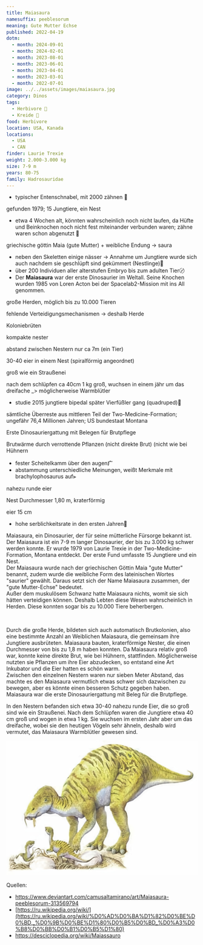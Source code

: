 ```yaml
---
title: Maiasaura
namesuffix: peeblesorum
meaning: Gute Mutter Echse
published: 2022-04-19
dotm:
  - month: 2024-09-01
  - month: 2024-02-01
  - month: 2023-08-01
  - month: 2023-06-01
  - month: 2023-04-01
  - month: 2023-03-01
  - month: 2022-07-01
image: ../../assets/images/maiasaura.jpg
category: Dinos
tags:
  - Herbivore 🌿
  - Kreide 🦴
food: Herbivore
location: USA, Kanada
locations:
  - USA
  - CAN
finder: Laurie Trexie
weight: 2.000-3.000 kg
size: 7-9 m
years: 80-75
family: Hadrosauridae
---
```

* typischer Entenschnabel, mit 2000 zähnen 🦷

gefunden 1979; 15 Jungtiere, ein Nest 

* etwa 4 Wochen alt, könnten wahrscheinlich noch nicht laufen, da Hüfte und Beinknochen noch nicht fest miteinander verbunden waren; zähne waren schon abgenutzt 🪺

griechische göttin Maia (gute Mutter) + weibliche Endung -> saura 

* neben den Skeletten einige nässer -> Annahme um Jungtiere wurde sich auch nachdem sie geschlüpft sind gekümmert (Nestlinge)🪺
* über 200 Individuen aller alterstufen Embryo bis zum adulten Tier〄
* Der **Maiasaura** war der erste Dinosaurier im Weltall. Seine Knochen wurden 1985 von Loren Acton bei der Spacelab2-Mission mit ins All genommen.

große Herden, möglich bis zu 10.000 Tieren

fehlende Verteidigungsmechanismen -> deshalb Herde

Koloniebrüten

kompakte nester

abstand zwischen Nestern nur ca 7m (ein Tier)

30-40 eier in einem Nest (spiralförmig angeordnet)

groß wie ein Straußenei

nach dem schlüpfen ca 40cm  1 kg groß, wuchsen in einem jähr um das dreifache _> möglicherweise Warmblütler

* studie 2015 jungtiere bipedal später Vierfüßler gang (quadruped)🪺

sämtliche Überreste aus mittleren Teil der Two-Medicine-Formation; ungefähr 76,4 Millionen Jahren; US bundestaat Montana

Erste Dinosauriergattung mit Belegen für Brutpflege

Brutwärme durch verrottende Pflanzen (nicht direkte Brut) (nicht wie bei Hühnern

* fester Scheitelkamm über den augen⽧
* abstammung unterschiedliche Meinungen, weißt Merkmale mit brachylophosaurus auf⫸

nahezu runde eier

Nest Durchmesser  1,80 m, kraterförmig

eier 15 cm

* hohe serblichkeitsrate in den ersten Jahren🪺

Maiasaura, ein Dinosaurier, der für seine mütterliche Fürsorge bekannt ist. Der Maiasaura ist ein 7-9 m langer Dinosaurier, der bis zu 3.000 kg schwer werden konnte. Er wurde 1979 von Laurie Trexie in der Two-Medicine-Formation, Montana entdeckt. Der erste Fund umfasste 15 Jungtiere und ein Nest.\
Der Maiasaura wurde nach der griechischen Göttin Maia "gute Mutter" benannt, zudem wurde die weibliche Form des lateinischen Wortes "saurier" gewählt. Daraus setzt sich der Name Maiasaura zusammen, der "gute Mutter-Echse" bedeutet.\
Außer dem muskulösem Schwanz hatte Maiasaura nichts, womit sie sich hätten verteidigen können. Deshalb Lebten diese Wesen wahrscheinlich in Herden. Diese konnten sogar bis zu 10.000 Tiere beherbergen. 

![]()

Durch die große Herde, bildeten sich auch automatisch Brutkolonien, also eine bestimmte Anzahl an Weiblichen Maiasaura, die gemeinsam ihre Jungtiere ausbrüteten. Maiasaura bauten, kraterförmige Nester, die einen Durchmesser von bis zu 1,8 m haben konnten. Da Maiasaura relativ groß war, konnte keine direkte Brut, wie bei Hühnern, stattfinden. Möglicherweise nutzten sie Pflanzen um ihre Eier abzudecken, so entstand eine Art Inkubator und die Eier hatten es schön warm.\
Zwischen den einzelnen Nestern waren nur sieben Meter Abstand, das machte es den Maiasaura vermutlich etwas schwer sich dazwischen zu bewegen, aber es könnte einen besseren Schutz gegeben haben.\
Maiasaura war die erste Dinosauriergattung mit Beleg für die Brutpflege.

In den Nestern befanden sich etwa 30-40 nahezu runde Eier, die so groß sind wie ein Straußenei. Nach dem Schlüpfen waren die Jungtiere etwa 40 cm groß und wogen in etwa 1 kg. Sie wuchsen im ersten Jahr aber um das dreifache, wobei sie den heutigen Vögeln sehr ähneln, deshalb wird vermutet, das Maiasaura Warmblütler gewesen sind.

![Maiasaura mit Nest](../../assets/images/maiasaura-nest.jpg)



Quellen:

* <https://www.deviantart.com/camusaltamirano/art/Maiasaura-peeblesorum-313569794>
* [](https://ru.wikipedia.org/wiki/%D0%AD%D0%BA%D1%82%D0%BE%D0%BD,_%D0%9B%D0%BE%D1%80%D0%B5%D0%BD_%D0%A3%D0%B8%D0%BB%D0%B1%D0%B5%D1%80)[https://ru.wikipedia.org/wiki/](https://ru.wikipedia.org/wiki/%D0%AD%D0%BA%D1%82%D0%BE%D0%BD,_%D0%9B%D0%BE%D1%80%D0%B5%D0%BD_%D0%A3%D0%B8%D0%BB%D0%B1%D0%B5%D1%80)
* <https://desciclopedia.org/wiki/Maiassauro>
